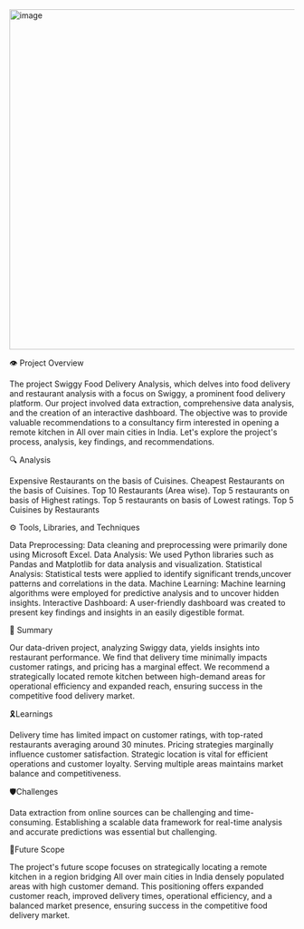 <img width="800" height="600" alt="image" src="https://github.com/user-attachments/assets/8e55da03-d8df-460d-a6de-e0cc2fb651f2" />


👁️ Project Overview

The project Swiggy Food Delivery Analysis, which delves into food delivery and restaurant analysis with a focus on Swiggy, a prominent food delivery platform. Our project involved data extraction, comprehensive data analysis, and the creation of an interactive dashboard. The objective was to provide valuable recommendations to a consultancy firm interested in opening a remote kitchen in All over main cities in India. Let's explore the project's process, analysis, key findings, and recommendations.


🔍 Analysis

Expensive Restaurants on the basis of Cuisines.
Cheapest Restaurants on the basis of Cuisines.
Top 10 Restaurants (Area wise).
Top 5 restaurants on basis of Highest ratings.
Top 5 restaurants on basis of Lowest ratings.
Top 5 Cuisines by Restaurants


⚙️ Tools, Libraries, and Techniques

Data Preprocessing: Data cleaning and preprocessing were primarily done using Microsoft Excel.
Data Analysis: We used Python libraries such as Pandas and Matplotlib for data analysis and visualization.
Statistical Analysis: Statistical tests were applied to identify significant trends,uncover patterns and correlations in the data.
Machine Learning: Machine learning algorithms were employed for predictive analysis and to uncover hidden insights.
Interactive Dashboard: A user-friendly dashboard was created to present key findings and insights in an easily digestible format.


💼 Summary

Our data-driven project, analyzing Swiggy data, yields insights into restaurant performance. We find that delivery time minimally impacts customer ratings, and pricing has a marginal effect. We recommend a strategically located remote kitchen between high-demand areas for operational efficiency and expanded reach, ensuring success in the competitive food delivery market.

🎗️Learnings

Delivery time has limited impact on customer ratings, with top-rated restaurants averaging around 30 minutes.
Pricing strategies marginally influence customer satisfaction.
Strategic location is vital for efficient operations and customer loyalty.
Serving multiple areas maintains market balance and competitiveness.

🛡️Challenges

Data extraction from online sources can be challenging and time-consuming.
Establishing a scalable data framework for real-time analysis and accurate predictions was essential but challenging.

🧰Future Scope

The project's future scope focuses on strategically locating a remote kitchen in a region bridging All over main cities in India densely populated areas with high customer demand. This positioning offers expanded customer reach, improved delivery times, operational efficiency, and a balanced market presence, ensuring success in the competitive food delivery market.
